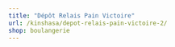 ```yaml
---
title: "Dépôt Relais Pain Victoire"
url: /kinshasa/depot-relais-pain-victoire-2/
shop: boulangerie
---
```

